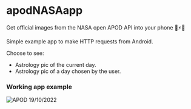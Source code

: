 # apodNASAapp

Get official images from the NASA open APOD API into your phone :satellite::zap::iphone:

Simple example app to make HTTP requests from Android.

Choose to see:
- Astrology pic of the current day.
- Astrology pic of a day chosen by the user.

### Working app example

![APOD 19/10/2022](https://user-images.githubusercontent.com/46459810/219854121-1f471d5d-784d-434f-8785-bb2e1811331d.PNG)
